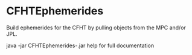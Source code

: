 # CFHTEphemerides

Build ephemerides for the CFHT by pulling objects from the MPC and/or JPL.

java -jar CFHTEphemerides-<version>.jar help for full documentation
